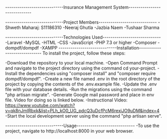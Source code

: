 -----------------------------Insurance Management System-----------------------------

-----------------------------Project Members-----------------------------
                          -Shweth Maharaj: S11186310
                          -Neeraj Ghutla
                          -Jazbia Naem
                          -Tushaar Sharma

-----------------------------Technologies Used-----------------------------
-Laravel
-MySQL
-HTML
-CSS
-JavaScript
-PHP 7.3 or higher
-Composer
-dompdf/dompdf
-XAMPP
-----------------------------Installation-----------------------------
To install the project, follow these steps:

-Download the repository to your local machine.
-Open Command Prompt and navigate to the project directory using the command cd your-project.
-Install the dependencies using "composer install" and "composer require dompdf/dompdf".
-Create a new file named .env in the root directory of the project by copying the contents of the .env.example file.
-Update the .env file with your database details.
-Run the migrations using the command "php artisan migrate".
-Generate Google mail password and place in env file. Video for doing so is linked below.
-Instructional Video: https://www.youtube.com/watch?v=qk8nJmIRbxk&list=PLh_kO0_UG_pdcQ3uDcfPcM6rexiJO9uDM&index=4
-Start the local development server using the command "php artisan serve".

-----------------------------Usage-----------------------------
-To use the project, navigate to http://localhost:8000 in your web browser.
